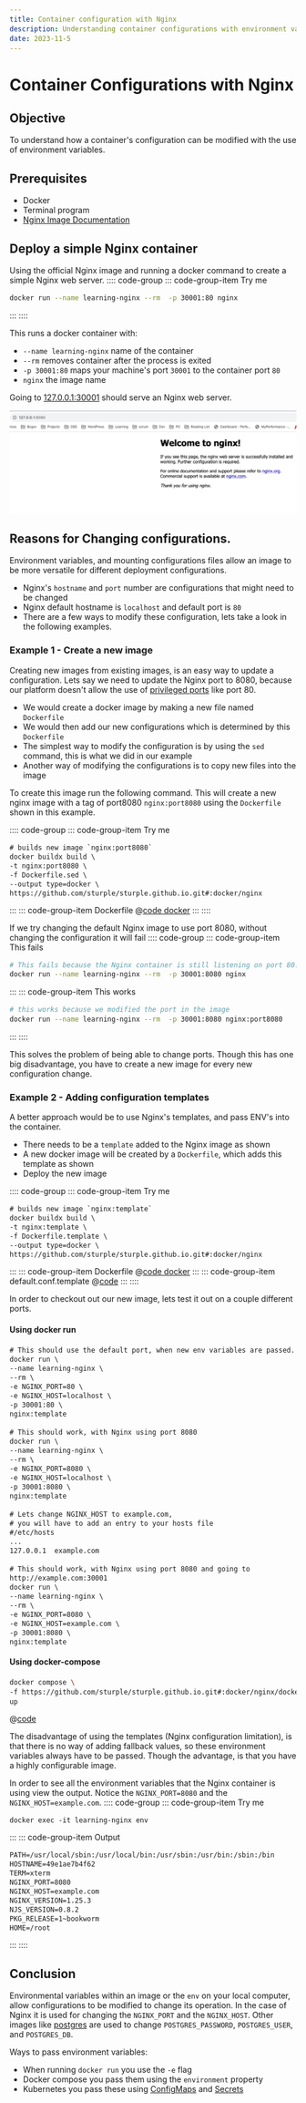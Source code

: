 ```yaml
---
title: Container configuration with Nginx
description: Understanding container configurations with environment variables.
date: 2023-11-5
---
```


# Container Configurations with Nginx
## Objective
To understand how a container's configuration can be modified with the use of environment variables.  

## Prerequisites
- Docker
- Terminal program
- [Nginx Image Documentation](https://hub.docker.com/_/nginx)


## Deploy a simple Nginx container
Using the official Nginx image and running a docker command to create a simple Nginx web server.
:::: code-group
::: code-group-item Try me
```sh
docker run --name learning-nginx --rm  -p 30001:80 nginx
```
:::
::::

This runs a docker container with:
- `--name learning-nginx` name of the container
- `--rm` removes container after the process is exited
- `-p 30001:80` maps your machine's port `30001` to the container port `80`
- `nginx` the image name

Going to [127.0.0.1:30001](http://127.0.0.1:30001) should serve an Nginx web server.

![nginx screenshot](/images/nginx-docker-run.png)

## Reasons for Changing configurations.
Environment variables, and mounting configurations files allow an image to be more versatile for different deployment configurations.
- Nginx's `hostname` and `port` number are configurations that might need to be changed
- Nginx default hostname is `localhost` and default port is `80`
- There are a few ways to modify these configuration, lets take a look in the following examples.

### Example 1 - Create a new image
Creating new images from existing images, is an easy way to update a configuration.
Lets say we need to update the Nginx port to 8080, because our platform doesn't allow the use of [privileged ports](https://www.w3.org/Daemon/User/Installation/PrivilegedPorts.html) like port 80.
- We would create a docker image by making a new file named `Dockerfile`
- We would then add our new configurations which is determined by this `Dockerfile`
- The simplest way to modify the configuration is by using the `sed` command, this is what we did in our example
- Another way of modifying the configurations is to copy new files into the image



To create this image run the following command.  This will create a new nginx image with a tag of port8080 `nginx:port8080` using the `Dockerfile` shown in this example.

:::: code-group
::: code-group-item Try me
```sh:no-line-numbers
# builds new image `nginx:port8080`
docker buildx build \
-t nginx:port8080 \
-f Dockerfile.sed \
--output type=docker \
https://github.com/sturple/sturple.github.io.git#:docker/nginx
```
:::
::: code-group-item Dockerfile
@[code docker](../../../../docker/nginx/Dockerfile.sed)
:::
::::

If we try changing the default Nginx image to use port 8080, without changing the configuration it will fail
:::: code-group
::: code-group-item This fails 
```sh
# This fails because the Nginx container is still listening on port 80.
docker run --name learning-nginx --rm  -p 30001:8080 nginx
```
:::
::: code-group-item This works
```sh
# this works because we modified the port in the image
docker run --name learning-nginx --rm  -p 30001:8080 nginx:port8080
```
:::
::::

This solves the problem of being able to change ports. Though this has one big disadvantage, you have to create a new image for every new configuration change.

### Example 2 - Adding configuration templates

A better approach would be to use Nginx's templates, and pass ENV's into the container.
- There needs to be a `template` added to the Nginx image as shown
- A new docker image will be created by a `Dockerfile`, which adds this template as shown
- Deploy the new image

:::: code-group
::: code-group-item Try me
```sh:no-line-numbers
# builds new image `nginx:template`
docker buildx build \
-t nginx:template \
-f Dockerfile.template \
--output type=docker \
https://github.com/sturple/sturple.github.io.git#:docker/nginx
```
::: 
::: code-group-item Dockerfile
@[code docker](../../../../docker/nginx/Dockerfile.template)
:::
::: code-group-item default.conf.template
@[code](../../../../docker/nginx/default.conf.template)
:::
::::

In order to checkout out our new image, lets test it out on a couple different ports.
#### Using docker run
```sh:no-line-numbers
# This should use the default port, when new env variables are passed.
docker run \
--name learning-nginx \
--rm \
-e NGINX_PORT=80 \
-e NGINX_HOST=localhost \
-p 30001:80 \
nginx:template

# This should work, with Nginx using port 8080
docker run \
--name learning-nginx \
--rm \
-e NGINX_PORT=8080 \
-e NGINX_HOST=localhost \
-p 30001:8080 \
nginx:template

# Lets change NGINX_HOST to example.com, 
# you will have to add an entry to your hosts file
#/etc/hosts
...
127.0.0.1  example.com

# This should work, with Nginx using port 8080 and going to http://example.com:30001
docker run \
--name learning-nginx \
--rm \
-e NGINX_PORT=8080 \
-e NGINX_HOST=example.com \
-p 30001:8080 \
nginx:template
```
#### Using docker-compose
```sh
docker compose \
-f https://github.com/sturple/sturple.github.io.git#:docker/nginx/docker-compose.yaml \
up
```
@[code](../../../../docker/nginx/docker-compose.yaml)

The disadvantage of using the templates (Nginx configuration limitation), is that there is no way of adding fallback values, so these environment variables always have to be passed.  Though the advantage, is that you have a highly configurable image.


In order to see all the environment variables that the Nginx container is using view the output.  Notice the `NGINX_PORT=8080` and the `NGINX_HOST=example.com`.
:::: code-group
::: code-group-item Try me
 ```sh{2}:no-line-numbers
docker exec -it learning-nginx env
```
:::
::: code-group-item Output
```sh{4,5}:no-line-numbers
PATH=/usr/local/sbin:/usr/local/bin:/usr/sbin:/usr/bin:/sbin:/bin
HOSTNAME=49e1ae7b4f62
TERM=xterm
NGINX_PORT=8080
NGINX_HOST=example.com
NGINX_VERSION=1.25.3
NJS_VERSION=0.8.2
PKG_RELEASE=1~bookworm
HOME=/root
```
:::
::::

## Conclusion
Environmental variables within an image or the `env` on your local computer, allow configurations to be modified to change its operation.  In the case of Nginx it is used for changing the `NGINX_PORT` and the `NGINX_HOST`.  Other images like [postgres](https://hub.docker.com/_/postgres) are used to change `POSTGRES_PASSWORD`, `POSTGRES_USER`, and `POSTGRES_DB`.

Ways to pass environment variables:
- When running `docker run` you use the `-e` flag 
- Docker compose you pass them using the `environment` property
- Kubernetes you pass these using [ConfigMaps](https://kubernetes.io/docs/concepts/configuration/configmap/) and [Secrets](https://kubernetes.io/docs/concepts/configuration/secret/)
